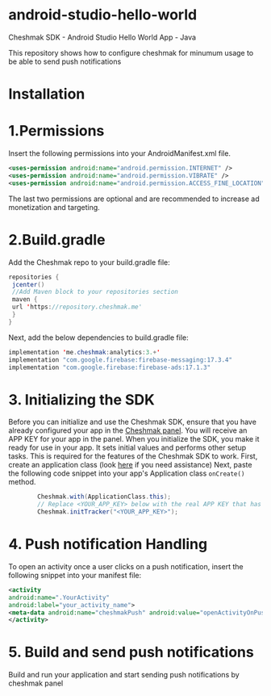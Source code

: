 # android-studio-hello-world
Cheshmak SDK - Android Studio Hello World App - Java

This repository shows how to configure cheshmak for minumum usage to be able to send push notifications


# Installation

# 1.Permissions

Insert the following permissions into your AndroidManifest.xml file.

```xml
​<uses-permission android:name="android.permission.INTERNET" />​
​<uses-permission android:name="android.permission.VIBRATE" />​
<uses-permission android:name="android.permission.ACCESS_FINE_LOCATION" />
```
The last two permissions are optional and are recommended to increase ad monetization and targeting.

# 2.Build.gradle
Add the Cheshmak repo to your build.gradle file:

```java
repositories {
 jcenter()
 //Add Maven block to your repositories section
 maven {
 url 'https://repository.cheshmak.me'
 }
}
```

Next, add the below dependencies to build.gradle file:

```java
implementation 'me.cheshmak:analytics:3.+'
implementation "com.google.firebase:firebase-messaging:17.3.4"
implementation "com.google.firebase:firebase-ads:17.1.3"

```

 # 3. Initializing the SDK
 Before you can initialize and use the Cheshmak SDK, ensure that you have already configured your app in the [Cheshmak panel](https://panel.cheshmak.me). You will receive an APP KEY for your app in the panel.
When you initialize the SDK, you make it ready for use in your app. It sets initial values and performs other setup tasks. This is required for the features of the Cheshmak SDK to work.
First, create an application class (look [here](https://stackoverflow.com/questions/12834379/extending-android-application-class) if you need assistance)
Next, paste the following code snippet into your app's Application class ```onCreate()``` method.
```java
        Cheshmak.with(ApplicationClass.this);
        // Replace <YOUR_APP_KEY> below with the real APP KEY that has been provided in the panel
        Cheshmak.initTracker("<YOUR_APP_KEY>");
```


# 4. Push notification Handling

To open an activity once a user clicks on a push notification, insert the following snippet into your manifest file:

```xml
​<activity
android:name=".YourActivity"​
android:label="your_activity_name">​
​<meta-data android:name="cheshmakPush" android:value="openActivityOnPush"/>​
​</activity>
```

# 5. Build and send push notifications
Build and run your application and start sending push notifications by cheshmak panel
